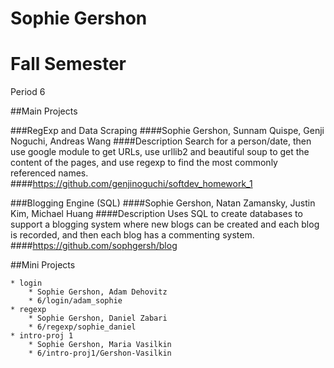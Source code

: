 Sophie Gershon
=============
# Fall Semester
Period 6

##Main Projects 

###RegExp and Data Scraping 
####Sophie Gershon, Sunnam Quispe, Genji Noguchi, Andreas Wang
####Description
Search for a person/date, then use google module to get URLs, use urllib2 and beautiful soup to get the content of the pages, and use regexp to find the most commonly referenced names.  
####https://github.com/genjinoguchi/softdev_homework_1

###Blogging Engine (SQL) 
####Sophie Gershon, Natan Zamansky, Justin Kim, Michael Huang
####Description
Uses SQL to create databases to support a blogging system where new blogs can be created and each blog is recorded, and then each blog has a commenting system. 
####https://github.com/sophgersh/blog

##Mini Projects 

	* login
		* Sophie Gershon, Adam Dehovitz
		* 6/login/adam_sophie
	* regexp
		* Sophie Gershon, Daniel Zabari
		* 6/regexp/sophie_daniel
	* intro-proj 1
		* Sophie Gershon, Maria Vasilkin 
		* 6/intro-proj1/Gershon-Vasilkin

